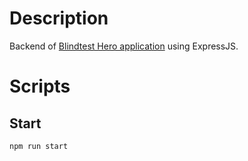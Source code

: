 # Description
Backend of [Blindtest Hero application](https://github.com/Klaymant/blindtest-hero) using ExpressJS.

# Scripts
## Start
```bash
npm run start
```